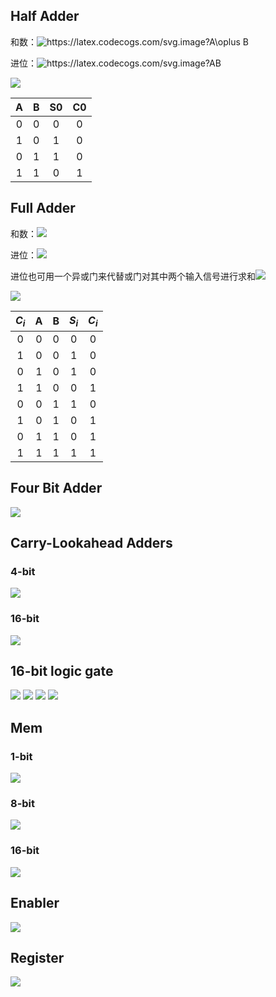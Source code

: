 ## Half Adder

和数：<img src="https://latex.codecogs.com/svg.image?A\oplus&space;B" title="https://latex.codecogs.com/svg.image?A\oplus B" />

进位：<img src="https://latex.codecogs.com/svg.image?AB" title="https://latex.codecogs.com/svg.image?AB" />

![](../../image/half_adder.png)

|  A  |  B  | S0  | C0  |
| :-: | :-: | :-: | :-: |
|  0  |  0  |  0  |  0  |
|  1  |  0  |  1  |  0  |
|  0  |  1  |  1  |  0  |
|  1  |  1  |  0  |  1  |

## Full Adder

和数：<img src="https://latex.codecogs.com/svg.image?A_i\oplus&space;B_i\oplus&space;C_{i-1}"/>

进位：<img src="https://latex.codecogs.com/svg.image?A_iB_i&plus;C_{i-1}(A_i&plus;B_i)"/>

进位也可用一个异或门来代替或门对其中两个输入信号进行求和<img src="https://latex.codecogs.com/svg.image?A_iB_i&plus;C_{i-1}(A_i\oplus&space;B_i)"/>

![](../../image/full_adder.png)

| $C_i$ |  A  |  B  | $S_i$ | $C_i$ |
| :---: | :-: | :-: | :---: | :---: |
|   0   |  0  |  0  |   0   |   0   |
|   1   |  0  |  0  |   1   |   0   |
|   0   |  1  |  0  |   1   |   0   |
|   1   |  1  |  0  |   0   |   1   |
|   0   |  0  |  1  |   1   |   0   |
|   1   |  0  |  1  |   0   |   1   |
|   0   |  1  |  1  |   0   |   1   |
|   1   |  1  |  1  |   1   |   1   |

## Four Bit Adder

![](../../image/four_bit_adder.png)

## Carry-Lookahead Adders

### 4-bit

![](../../image/four_bit_paralled_adder.png)

### 16-bit

![](../../image/16_bit_paralled_adder.png)

## 16-bit logic gate

![](../../image/16_bit_not_gate.png)
![](../../image/16_bit_and_gate.png)
![](../../image/16_bit_or_gate.png)
![](../../image/16_bit_xor_gate.png)

## Mem

### 1-bit

![](../../image/mem_1_bit.png)

### 8-bit

![](../../image/mem_8_bit.png)

### 16-bit

![](../../image/mem_16_bit.png)

## Enabler

![](../../image/enabler.png)

## Register

![](../../image/register.png)
